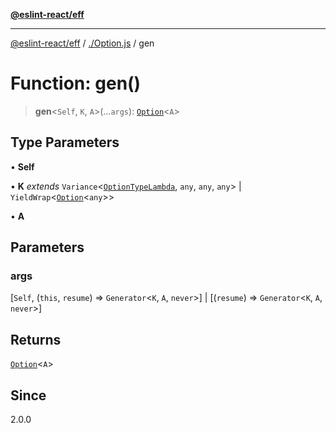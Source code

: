 [**@eslint-react/eff**](../../README.md)

***

[@eslint-react/eff](../../README.md) / [./Option.js](../README.md) / gen

# Function: gen()

> **gen**\<`Self`, `K`, `A`\>(...`args`): [`Option`](../type-aliases/Option.md)\<`A`\>

## Type Parameters

• **Self**

• **K** *extends* `Variance`\<[`OptionTypeLambda`](../interfaces/OptionTypeLambda.md), `any`, `any`, `any`\> \| `YieldWrap`\<[`Option`](../type-aliases/Option.md)\<`any`\>\>

• **A**

## Parameters

### args

[`Self`, (`this`, `resume`) => `Generator`\<`K`, `A`, `never`\>] | [(`resume`) => `Generator`\<`K`, `A`, `never`\>]

## Returns

[`Option`](../type-aliases/Option.md)\<`A`\>

## Since

2.0.0
